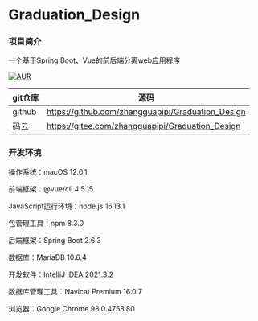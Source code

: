 # Graduation_Design

### 项目简介
一个基于Spring Boot、Vue的前后端分离web应用程序

[![AUR](https://img.shields.io/badge/license-Apache%20License%202.0-blue.svg)](https://github.com/zhangguapipi/Graduation_Design/blob/main/LICENSE)

|  git仓库 |  源码  |
|---|---|
|  github |  https://github.com/zhangguapipi/Graduation_Design   |
|  码云  |  https://gitee.com/zhangguapipi/Graduation_Design   |

### 开发环境
操作系统：macOS 12.0.1

前端框架：@vue/cli 4.5.15

JavaScript运行环境：node.js 16.13.1

包管理工具：npm 8.3.0

后端框架：Spring Boot 2.6.3

数据库：MariaDB 10.6.4

开发软件：IntelliJ IDEA 2021.3.2

数据库管理工具：Navicat Premium 16.0.7

浏览器：Google Chrome 98.0.4758.80